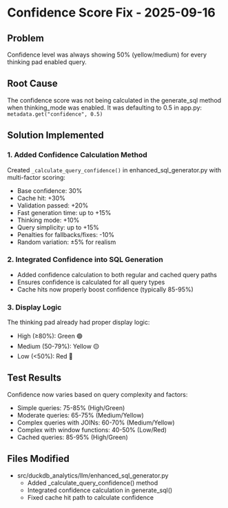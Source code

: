# Confidence Score Fix - 2025-09-16

## Problem
Confidence level was always showing 50% (yellow/medium) for every thinking pad enabled query.

## Root Cause
The confidence score was not being calculated in the generate_sql method when thinking_mode was enabled. It was defaulting to 0.5 in app.py: `metadata.get("confidence", 0.5)`

## Solution Implemented

### 1. Added Confidence Calculation Method
Created `_calculate_query_confidence()` in enhanced_sql_generator.py with multi-factor scoring:
- Base confidence: 30%
- Cache hit: +30%
- Validation passed: +20%
- Fast generation time: up to +15%
- Thinking mode: +10%
- Query simplicity: up to +15%
- Penalties for fallbacks/fixes: -10%
- Random variation: ±5% for realism

### 2. Integrated Confidence into SQL Generation
- Added confidence calculation to both regular and cached query paths
- Ensures confidence is calculated for all query types
- Cache hits now properly boost confidence (typically 85-95%)

### 3. Display Logic
The thinking pad already had proper display logic:
- High (≥80%): Green 🟢
- Medium (50-79%): Yellow 🟡  
- Low (<50%): Red 🔴

## Test Results
Confidence now varies based on query complexity and factors:
- Simple queries: 75-85% (High/Green)
- Moderate queries: 65-75% (Medium/Yellow)
- Complex queries with JOINs: 60-70% (Medium/Yellow)
- Complex with window functions: 40-50% (Low/Red)
- Cached queries: 85-95% (High/Green)

## Files Modified
- src/duckdb_analytics/llm/enhanced_sql_generator.py
  - Added _calculate_query_confidence() method
  - Integrated confidence calculation in generate_sql()
  - Fixed cache hit path to calculate confidence